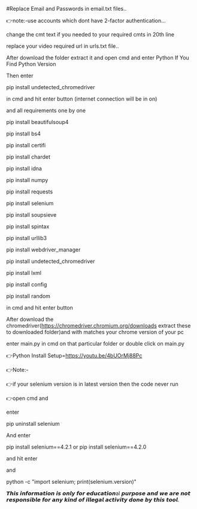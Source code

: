 
#Replace Email and Passwords in email.txt files..

👉note:-use accounts which dont have 2-factor authentication...

change the cmt text if you needed to your required cmts in 20th line

replace your video required url in urls.txt file..

After download the folder extract it and open cmd and enter Python If You Find Python Version

Then enter 

pip install undetected_chromedriver

in cmd and hit enter button (internet connection will be in on)

and all requirements one by one

pip install beautifulsoup4

pip install bs4

pip install certifi

pip install chardet

pip install idna

pip install numpy

pip install requests

pip install selenium

pip install soupsieve

pip install spintax

pip install urllib3

pip install webdriver_manager

pip install undetected_chromedriver

pip install lxml

pip install config

pip install random 

in cmd and hit enter button

After download the chromedriver(https://chromedriver.chromium.org/downloads extract these to downloaded folder)and with matches your chrome version of your pc

enter main.py in cmd on that particular folder or double click on main.py

👉Python Install Setup=https://youtu.be/4bUOrMj88Pc

👉Note:-

👉if your selenium version is in latest version then the code never run

👉open cmd and

enter

pip uninstall selenium

And enter

pip install selenium==4.2.1 or pip install selenium==4.2.0

and hit enter

and

python -c "import selenium; print(selenium.version)"

𝙏𝙝𝙞𝙨 𝙞𝙣𝙛𝙤𝙧𝙢𝙖𝙩𝙞𝙤𝙣 𝙞𝙨 𝙤𝙣𝙡𝙮 𝙛𝙤𝙧 𝙚𝙙𝙪𝙘𝙖𝙩𝙞𝙤𝙣al 𝙥𝙪𝙧𝙥𝙤𝙨𝙚 𝙖𝙣𝙙 𝙬𝙚 𝙖𝙧𝙚 𝙣𝙤𝙩 𝙧𝙚𝙨𝙥𝙤𝙣𝙨𝙞𝙗𝙡𝙚 𝙛𝙤𝙧 𝙖𝙣𝙮 𝙠𝙞𝙣𝙙 𝙤𝙛 𝙞𝙡𝙡𝙚𝙜𝙖𝙡 𝙖𝙘𝙩𝙞𝙫𝙞𝙩𝙮 𝙙𝙤𝙣𝙚 𝙗𝙮 𝙩𝙝𝙞𝙨 𝙩𝙤𝙤𝙡.
